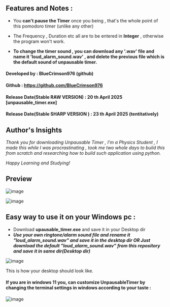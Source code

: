 ## Features and Notes : 

+ You __can't pause the Timer__ once you being , that's the whole point of this pomodoro timer (unlike any other)


+ The Frequency , Duration etc all are to be entered in __Integer__ , otherwise the program won't work. 


+ __To change the timer sound , you can download any '.wav' file and name it 'loud_alarm_sound.wav' , and delete the previous file which is the default sound of unpausable timer.__ 

#### Developed by : BlueCrimson976 (github)
#### Github : https://github.com/BlueCrimson976
#### Release Date(Stable RAW VERSION) : 20 th April 2025 [unpausable_timer.exe]
#### Release Date(Stable SHARP VERSION ) : 23 th April 2025 (tentitatively)

## Author's Insights 

_Thank you for downloading Unpausable Timer , I'm a Physics Student , I made this while I was procrastinating , took me two whole days to build this from scratch and researching how to build such application using python._ 

_Happy Learning and Studying!_ 

## Preview 

![image](https://github.com/user-attachments/assets/4a615706-386a-48c4-aae1-21e9215b2515)

![image](https://github.com/user-attachments/assets/a46d8e77-9a9d-454c-a67c-91a9cee99658)

## Easy way to use it on your Windows pc : 

+ Download **upausable_timer.exe** and save it in your Desktop dir 
+ ***Use your own ringtone/alarm sound file and rename it "loud_alarm_sound.wav" and save it in the desktop dir OR Just download the default "loud_alarm_sound.wav" from this repository and save it in same dir(Desktop dir)*** 

![image](https://github.com/user-attachments/assets/68ccb414-d5dd-42af-a34b-90ebbf4d99af)


  This is how your desktop should look like.

#### If you are in windows 11 you, can customize UnpausableTimer by changing the terminal settings in windows according to your taste : 

![image](https://github.com/user-attachments/assets/773ceffa-8b01-4840-af5c-bcb77c8afda8)



